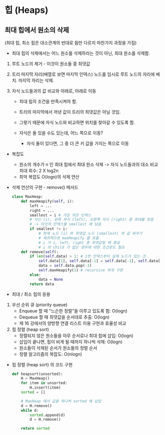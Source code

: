 # 힙 (Heaps)

## 최대 힙에서 원소의 삭제

(최대 힙, 최소 힙은 대소관계의 반대로 됨만 다르지 마찬가지 과정을 가짐)

- 최대 힙의 삭제에서는 어느 원소를 삭제하라는 것이 아닌, 최대 원소를 삭제함.

1. 루트 노드의 제거 - 이것이 원소들 중 최댓값
2. 트리 마지막 자리(배열로 보면 마지막 인덱스) 노드를 임시로 루트 노드의 자리에 배치. 마지막 자리는 삭제.
3. 자식 노드들과의 값 비교와 아래로, 아래로 이동

   - 최대 힙의 조건을 만족시켜야 함.
   - 트리의 마지막에서 꺼낸 값이 트리의 최댓값은 아닐 것임.
   - 그렇기 때문에 자식 노드와 비교하면 위치를 찾아갈 수 있도록 함.

   - 자식은 둘 있을 수도 있는데, 어느 쪽으로 이동?
     - 자식 둘이 있다면, 그 중 더 큰 키 값을 가지는 쪽으로 이동

- 복잡도

  - 원소의 개수가 n 인 최대 힙에서 최대 원소 삭제
    -> 자식 노드들과의 대소 비교 최대 회수: 2 X log2n
  - 최악 복잡도 O(logn)의 삭제 연산

- 삭제 연산의 구현 - remove() 메서드

  ```py
  class MaxHeap:
      def maxHeapify(self, i):
          left = ...
          right = ...
          smallest = i # 가장 작은 인덱스
          # 자신 (i), 왼쪽 자식 (left), 오른쪽 자시 (right) 중 최대를 찾음
          # -> 이것의 인덱스를 smallest 에 담음
          if smallest != i:
              # 현재 노드 (i) 와 최댓값 노드 (smallest) 의 값 바꾸기
              # 재귀적으로 maxHeapify 를 호출
              # i 가 i, left, right 중 최댓값일 때 종료
              # i 의 child 가 없는 경우에 대한 조건문도 필요
      def remove(self):
          if len(self.data) > 1: # 1번 인덱스부터 실제 노드가 있는 것
              self.data[1], self.data[-1] = self.data[-1], self.data[1]
              data = self.data.pop(-1)
              self.maxHeapify(1) # recursive 하게 구현
          else:
              data = None
          return data
  ```

- 최대 / 최소 힙의 응용

1. 우선 순위 큐 (priority queue)
   - Enqueue 할 때 "느슨한 정렬"을 이루고 있도록 함: O(logn)
   - Dequeue 할 때 최댓값을 순서대로 추출: O(logn)
   - 제 16 강에서의 양방향 연결 리스트 이용 구현과 효율성 비교
2. 힙 정렬 (heap sort)
   - 정렬되지 않은 원소들을 아무 순서로나 최대 힙에 삽입: O(logn)
   - 삽입이 끝나면, 힙이 비게 될 때까지 하나씩 삭제: O(logn)
   - 원소들이 삭제된 순서가 원소들의 정렬 순서
   - 정렬 알고리즘의 복잡도: O(nlogn)

- 힙 정렬 (heap sort) 의 코드 구현

  ```py
  def heapsort(unsorted):
      H = MaxHeap()
      for item in unsorted:
          H.insert(item)
      sorted = []

      # MaxHeap 에서 값을 하나씩 sorted 에 삽입
      d = H.remove()
      while d:
          sorted.append(d)
          d = H.remove()

      return sorted
  ```
